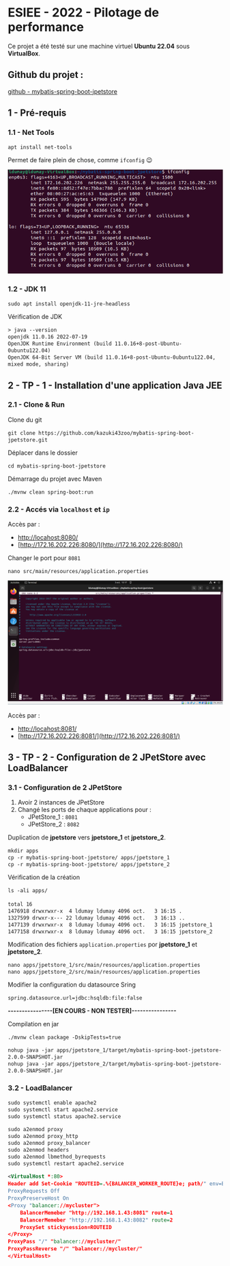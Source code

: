 # ESIEE - 2022 - Pilotage de performance

Ce projet a été testé sur une machine virtuel **Ubuntu 22.04** sous **VirtualBox**.

## Github du projet :

[github - mybatis-spring-boot-jpetstore](https://github.com/kazuki43zoo/mybatis-spring-boot-jpetstore)

## 1 - Pré-requis

### 1.1 - Net Tools

```
apt install net-tools
```

Permet de faire plein de chose, comme `ifconfig` 😉

![img](_img/001.png)

### 1.2 - JDK 11 

```
sudo apt install openjdk-11-jre-headless
```

Vérification de JDK

```
> java --version
openjdk 11.0.16 2022-07-19
OpenJDK Runtime Environment (build 11.0.16+8-post-Ubuntu-0ubuntu122.04)
OpenJDK 64-Bit Server VM (build 11.0.16+8-post-Ubuntu-0ubuntu122.04, mixed mode, sharing)
```

## 2 - TP - 1 - Installation d'une application Java JEE

### 2.1 - Clone & Run

Clone du git

```
git clone https://github.com/kazuki43zoo/mybatis-spring-boot-jpetstore.git
```

Déplacer dans le dossier

```
cd mybatis-spring-boot-jpetstore
```

Démarrage du projet avec Maven

```
./mvnw clean spring-boot:run
```

### 2.2 - Accés via `localhost` et `ip`

Accès par : 

- [http://locahost:8080/](http://locahost:8080/)
- [http://172.16.202.226:8080/](http://172.16.202.226:8080/)

Changer le port pour `8081`

```
nano src/main/resources/application.properties
```

![img](_img/002.png)

Accès par : 

- [http://locahost:8081/](http://locahost:8081/)
- [http://172.16.202.226:8081/](http://172.16.202.226:8081/)

## 3 - TP - 2 - Configuration de 2 JPetStore avec LoadBalancer

### 3.1 - Configuration de 2 JPetStore

1. Avoir 2 instances de JPetStore
2. Changé les ports de chaque applications pour :
    - JPetStore_1 : `8081`
    - JPetStore_2 : `8082`

Duplication de **jpetstore** vers **jpetstore_1** et **jpetstore_2**.

```
mkdir apps
cp -r mybatis-spring-boot-jpetstore/ apps/jpetstore_1
cp -r mybatis-spring-boot-jpetstore/ apps/jpetstore_2
```

Vérification de la création

```
ls -ali apps/

total 16
1476918 drwxrwxr-x  4 ldumay ldumay 4096 oct.   3 16:15 .
1327599 drwxr-x--- 22 ldumay ldumay 4096 oct.   3 16:13 ..
1477139 drwxrwxr-x  8 ldumay ldumay 4096 oct.   3 16:15 jpetstore_1
1477158 drwxrwxr-x  8 ldumay ldumay 4096 oct.   3 16:15 jpetstore_2
```

Modification des fichiers `application.properties` por **jpetstore_1** et **jpetstore_2**.

```
nano apps/jpetstore_1/src/main/resources/application.properties
nano apps/jpetstore_2/src/main/resources/application.properties
```

Modifier la configuration du datasource Sring

```
spring.datasource.url=jdbc:hsqldb:file:false
```


**----------------[EN COURS - NON TESTER]----------------**

Compilation en jar

```
./mvnw clean package -DskipTests=true
```

```
nohup java -jar apps/jpetstore_1/target/mybatis-spring-boot-jpetstore-2.0.0-SNAPSHOT.jar
nohup java -jar apps/jpetstore_2/target/mybatis-spring-boot-jpetstore-2.0.0-SNAPSHOT.jar
```

### 3.2 - LoadBalancer

```
sudo systemctl enable apache2
sudo systemctl start apache2.service
sudo systemctl status apache2.service
```

```
sudo a2enmod proxy
sudo a2enmod proxy_http
sudo a2enmod proxy_balancer
sudo a2enmod headers
sudo a2enmod lbmethod_byrequests
sudo systemctl restart apache2.service
```

```xml
<VirtualHost *:80>
Header add Set-Cookie "ROUTEID=.%{BALANCER_WORKER_ROUTE}e; path/" env=BALANCER_ROUTE_CHANGED
ProxyRequests Off
ProxyPreserveHost On
<Proxy "balancer://mycluster">
    BalancerMemeber "http://192.168.1.43:8081" route=1
    BalancerMemeber "http://192.168.1.43:8082" route=2
    ProxySet stickysession=ROUTEID
</Proxy>
ProxyPass "/" "balancer://mycluster/"
ProxyPassReverse "/" "balancer://mycluster/"
</VirtualHost>
```